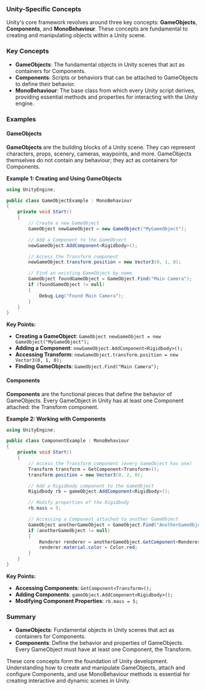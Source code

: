 
### Unity-Specific Concepts

Unity's core framework revolves around three key concepts: **GameObjects**, **Components**, and **MonoBehaviour**. These concepts are fundamental to creating and manipulating objects within a Unity scene.

### Key Concepts

-  **GameObjects**: The fundamental objects in Unity scenes that act as containers for Components.
-  **Components**: Scripts or behaviors that can be attached to GameObjects to define their behavior.
-  **MonoBehaviour**: The base class from which every Unity script derives, providing essential methods and properties for interacting with the Unity engine.

### Examples

#### GameObjects

**GameObjects** are the building blocks of a Unity scene. They can represent characters, props, scenery, cameras, waypoints, and more. GameObjects themselves do not contain any behaviour; they act as containers for Components.

**Example 1: Creating and Using GameObjects**

```csharp
using UnityEngine;

public class GameObjectExample : MonoBehaviour
{
    private void Start()
    {
        // Create a new GameObject
        GameObject newGameObject = new GameObject("MyGameObject");

        // Add a Component to the GameObject
        newGameObject.AddComponent<Rigidbody>();

        // Access the Transform component
        newGameObject.transform.position = new Vector3(0, 1, 0);

        // Find an existing GameObject by name
        GameObject foundGameObject = GameObject.Find("Main Camera");
        if (foundGameObject != null)
        {
            Debug.Log("Found Main Camera");
        }
    }
}
```

**Key Points:**
- **Creating a GameObject**: `GameObject newGameObject = new GameObject("MyGameObject");`
- **Adding a Component**: `newGameObject.AddComponent<Rigidbody>();`
- **Accessing Transform**: `newGameObject.transform.position = new Vector3(0, 1, 0);`
- **Finding GameObjects**: `GameObject.Find("Main Camera");`

#### Components

**Components** are the functional pieces that define the behavior of GameObjects. Every GameObject in Unity has at least one Component attached: the Transform component.

**Example 2: Working with Components**

```csharp
using UnityEngine;

public class ComponentExample : MonoBehaviour
{
    private void Start()
    {
        // Access the Transform component (every GameObject has one)
        Transform transform = GetComponent<Transform>();
        transform.position = new Vector3(0, 2, 0);

        // Add a Rigidbody component to the GameObject
        Rigidbody rb = gameObject.AddComponent<Rigidbody>();

        // Modify properties of the Rigidbody
        rb.mass = 5;

        // Accessing a Component attached to another GameObject
        GameObject anotherGameObject = GameObject.Find("AnotherGameObject");
        if (anotherGameObject != null)
        {
            Renderer renderer = anotherGameObject.GetComponent<Renderer>();
            renderer.material.color = Color.red;
        }
    }
}
```

**Key Points:**
- **Accessing Components**: `GetComponent<Transform>();`
- **Adding Components**: `gameObject.AddComponent<Rigidbody>();`
- **Modifying Component Properties**: `rb.mass = 5;`

### Summary

- **GameObjects**: Fundamental objects in Unity scenes that act as containers for Components.
- **Components**: Define the behavior and properties of GameObjects. Every GameObject must have at least one Component, the Transform.

These core concepts form the foundation of Unity development. Understanding how to create and manipulate GameObjects, attach and configure Components, and use MonoBehaviour methods is essential for creating interactive and dynamic scenes in Unity.

